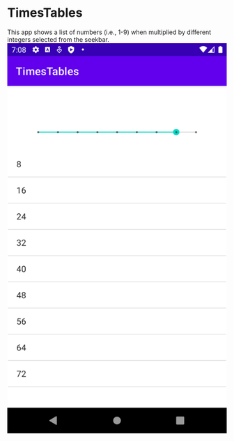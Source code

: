 # TimesTables
This app shows a list of numbers (i.e., 1-9) when multiplied by different integers selected from the seekbar.
![Product](./appImages/product.png)
